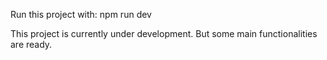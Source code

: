 Run this project with: npm run dev

This project is currently under development. But some main functionalities are ready.
